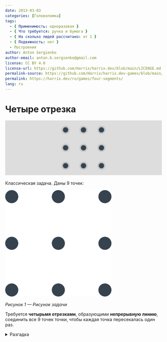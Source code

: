 ```yaml
---
date: 2013-03-03
categories: [Головоломка]
tags:
  - { Применимость: одноразовая }
  - { Что требуется: ручка и бумага }
  - { На сколько людей рассчитано: от 1 }
  - { Подвижность: нет }
  - Построения
author: Anton Sergienko
author-email: anton.b.sergienko@gmail.com
license: CC BY 4.0
license-url: https://github.com/Harrix/harrix.dev/blob/main/LICENSE.md
permalink-source: https://github.com/Harrix/harrix.dev-games/blob/main/four-segments/four-segments.md
permalink: https://harrix.dev/ru/games/four-segments/
lang: ru
---
```


# Четыре отрезка

![Featured image](featured-image.svg)

Классическая задача. Даны 9 точек:

![Рисунок задачи](img/problem.svg)

_Рисунок 1 — Рисунок задачи_

Требуется **четырьмя отрезками**, образующими **непрерывную линию**, соединить все 9 точек точки, чтобы каждая точка пересекалась один раз.

<details>
<summary>Разгадка</summary>

Обычно люди не выходят за рамки квадрата, что не позволяет решить задачу. Задача имеет решение:

![Решение](img/solution.svg)

_Рисунок 2 — Решение_

</details>
